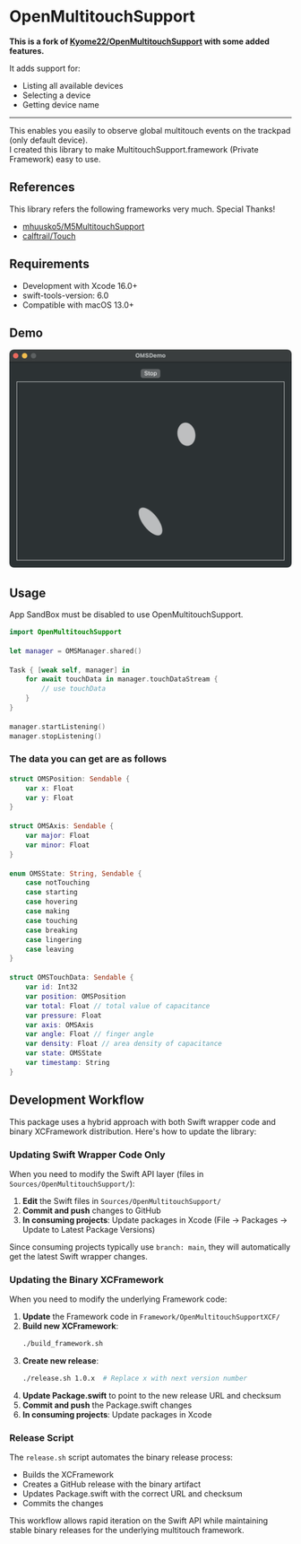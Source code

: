 # OpenMultitouchSupport

**This is a fork of [Kyome22/OpenMultitouchSupport](https://github.com/Kyome22/OpenMultitouchSupport) with some added features.**

It adds support for:
- Listing all available devices
- Selecting a device
- Getting device name

---

This enables you easily to observe global multitouch events on the trackpad (only default device).  
I created this library to make MultitouchSupport.framework (Private Framework) easy to use.

## References

This library refers the following frameworks very much. Special Thanks!

- [mhuusko5/M5MultitouchSupport](https://github.com/mhuusko5/M5MultitouchSupport)
- [calftrail/Touch](https://github.com/calftrail/Touch/blob/master/TouchSynthesis/MultitouchSupport.h)

## Requirements

- Development with Xcode 16.0+
- swift-tools-version: 6.0
- Compatible with macOS 13.0+

## Demo

<img src="Screenshots/demo.png" alt="demo" width="632px" />

## Usage

App SandBox must be disabled to use OpenMultitouchSupport.

```swift
import OpenMultitouchSupport

let manager = OMSManager.shared()

Task { [weak self, manager] in
    for await touchData in manager.touchDataStream {
        // use touchData
    }
}

manager.startListening()
manager.stopListening()
```

### The data you can get are as follows

```swift
struct OMSPosition: Sendable {
    var x: Float
    var y: Float
}

struct OMSAxis: Sendable {
    var major: Float
    var minor: Float
}

enum OMSState: String, Sendable {
    case notTouching
    case starting
    case hovering
    case making
    case touching
    case breaking
    case lingering
    case leaving
}

struct OMSTouchData: Sendable {
    var id: Int32
    var position: OMSPosition
    var total: Float // total value of capacitance
    var pressure: Float
    var axis: OMSAxis
    var angle: Float // finger angle
    var density: Float // area density of capacitance
    var state: OMSState
    var timestamp: String
}
```

## Development Workflow

This package uses a hybrid approach with both Swift wrapper code and binary XCFramework distribution. Here's how to update the library:

### Updating Swift Wrapper Code Only

When you need to modify the Swift API layer (files in `Sources/OpenMultitouchSupport/`):

1. **Edit** the Swift files in `Sources/OpenMultitouchSupport/`
2. **Commit and push** changes to GitHub
3. **In consuming projects**: Update packages in Xcode (File → Packages → Update to Latest Package Versions)

Since consuming projects typically use `branch: main`, they will automatically get the latest Swift wrapper changes.

### Updating the Binary XCFramework

When you need to modify the underlying Framework code:

1. **Update** the Framework code in `Framework/OpenMultitouchSupportXCF/`
2. **Build new XCFramework**: 
   ```bash
   ./build_framework.sh
   ```
3. **Create new release**:
   ```bash
   ./release.sh 1.0.x  # Replace x with next version number
   ```
4. **Update Package.swift** to point to the new release URL and checksum
5. **Commit and push** the Package.swift changes
6. **In consuming projects**: Update packages in Xcode

### Release Script

The `release.sh` script automates the binary release process:
- Builds the XCFramework
- Creates a GitHub release with the binary artifact
- Updates Package.swift with the correct URL and checksum
- Commits the changes

This workflow allows rapid iteration on the Swift API while maintaining stable binary releases for the underlying multitouch framework.
